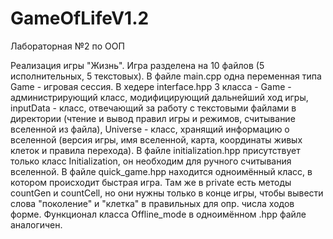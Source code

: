 # GameOfLifeV1.2
Лабораторная №2 по ООП

Реализация игры "Жизнь".
Игра разделена на 10 файлов (5 исполнительных, 5 текстовых).
В файле main.cpp одна переменная типа Game - игровая сессия.
В хедере interface.hpp 3 класса - Game - администрирующий класс,
модифицирующий дальнейший ход игры,
inputData - класс, отвечающий за работу с текстовыми файлами в директории (чтение и вывод правил игры и режимов, считывание вселенной из файла),
Universe - класс, хранящий информацию о вселенной (версия игры, имя вселенной, карта, координаты живых клеток и правила перехода).
В файле initialization.hpp присутствует только класс Initialization, он необходим для ручного считывания вселенной.
В файле quick_game.hpp находится одноимённый класс, в котором происходит быстрая игра.
Там же в private есть методы countGen и countCell, но они нужны только в конце игры, чтобы вывести слова "поколение" и "клетка" в правильных для опр. числа ходов форме.
Функционал класса Offline_mode в одноимённом .hpp файле аналогичен.
